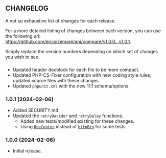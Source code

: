 ## CHANGELOG
A not so exhaustive list of changes for each release.

For a more detailed listing of changes between each version, 
you can use the following url: https://github.com/ericsizemore/api/compare/v1.0.0...v1.0.1. 

Simply replace the version numbers depending on which set of changes you wish to see.


###

  * Updated header docblock for each file to be more compact.
  * Updated PHP-CS-Fixer configuration with new coding style rules; updated source files with these changes.
  * Updated `phpunit.xml` with the new 11.1 schema/options.

### 1.0.1 (2024-02-06)

  * Added SECURITY.md
  * Updated the `retryDecider` and `retryDelay` functions.
    * Added new tests/modified existing for these changes.
    * Using [`BeeCeptor`](https://beeceptor.com) instead of [`HttpBin`](https://httpbin.org) for some tests.

### 1.0.0 (2024-02-06)

  * Initial release.